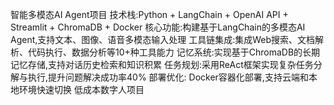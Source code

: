 智能多模态AI Agent项目
技术栈:Python + LangChain + OpenAI API + Streamlit + ChromaDB + Docker
核心功能:构建基于LangChain的多模态AI Agent,支持文本、图像、语音多模态输入处理
工具链集成:集成Web搜索、文档解析、代码执行、数据分析等10+种工具能力
记忆系统:实现基于ChromaDB的长期记忆存储,支持对话历史检索和知识积累
任务规划:采用ReAct框架实现复杂任务分解与执行,提升问题解决成功率40%
部署优化: Docker容器化部署,支持云端和本地环境快速切换
低成本数字人项目
